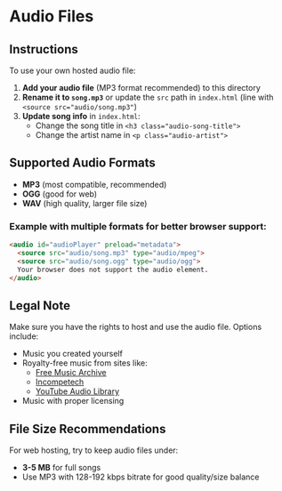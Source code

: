 # Audio Files

## Instructions

To use your own hosted audio file:

1. **Add your audio file** (MP3 format recommended) to this directory
2. **Rename it to `song.mp3`** or update the `src` path in `index.html` (line with `<source src="audio/song.mp3"`)
3. **Update song info** in `index.html`:
   - Change the song title in `<h3 class="audio-song-title">`
   - Change the artist name in `<p class="audio-artist">`

## Supported Audio Formats

- **MP3** (most compatible, recommended)
- **OGG** (good for web)
- **WAV** (high quality, larger file size)

### Example with multiple formats for better browser support:

```html
<audio id="audioPlayer" preload="metadata">
  <source src="audio/song.mp3" type="audio/mpeg">
  <source src="audio/song.ogg" type="audio/ogg">
  Your browser does not support the audio element.
</audio>
```

## Legal Note

Make sure you have the rights to host and use the audio file. Options include:
- Music you created yourself
- Royalty-free music from sites like:
  - [Free Music Archive](https://freemusicarchive.org/)
  - [Incompetech](https://incompetech.com/)
  - [YouTube Audio Library](https://www.youtube.com/audiolibrary)
- Music with proper licensing

## File Size Recommendations

For web hosting, try to keep audio files under:
- **3-5 MB** for full songs
- Use MP3 with 128-192 kbps bitrate for good quality/size balance
